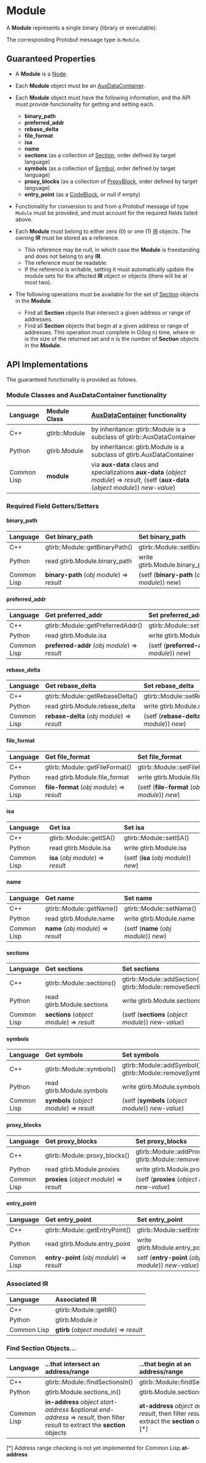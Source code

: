 Module
=======

A **Module** represents a single binary (library or executable).

The corresponding Protobuf message type is `Module`.


Guaranteed Properties
---------------------

- A **Module** is a [Node](Node.md).

- Each **Module** object must be an
  [AuxDataContainer](AuxDataContainer.md).

- Each **Module** object must have the following information, and the
  API must provide functionality for getting and setting each.
  - **binary_path**
  - **preferred_addr**
  - **rebase_delta**
  - **file_format**
  - **isa**
  - **name**
  - **sections** (as a collection of [Section](Section.md), order
      defined by target language)
  - **symbols** (as a collection of [Symbol](Symbol.md), order defined
      by target language)
  - **proxy_blocks** (as a collection of [ProxyBlock](ProxyBlock.md),
      order defined by target language)
  - **entry_point** (as a [CodeBlock](CodeBlock.md), or null if empty)

- Functionality for conversion to and from a Protobuf message of type
  `Module` must be provided, and must account for the required fields
  listed above.

- Each **Module** must belong to either zero (0) or one (1)
  [IR](IR.md) objects. The owning **IR** must be stored as a
  reference.
  - This reference may be null, in which case the **Module**
    is freestanding and does not belong to any **IR**.
  - The reference must be readable.
  - If the reference is writable, setting it must automatically update
    the module sets for the affected **IR** object or objects (there
    will be at most two).

- The following operations must be available for the set of
  [Section](Section.md) objects in the **Module**.
  - Find all **Section** objects that intersect a given address or
    range of addresses.
  - Find all **Section** objects that begin at a given address or
    range of addresses. This operation must complete in O(log n) time,
    where m is the size of the returned set and n is the number of
    **Section** objects in the **Module**.



## API Implementations

The guaranteed functionality is provided as follows.


### Module Classes and AuxDataContainer functionality

| Language    | Module Class  | [AuxDataContainer](AuxDataContainer.md) functionality |
|:------------|:--------------|:-------------------------------|
| C++         | gtirb::Module | by inheritance: gtirb::Module is a subclass of gtirb::AuxDataContainer |
| Python      | gtirb.Module  | by inheritance: gtirb.Module is a subclass of gtirb.AuxDataContainer |
| Common Lisp | **module**    | via **aux-data** class and specializations **aux-data** (*object* *module*) => *result*, (setf (**aux-data** (*object* *module*)) *new-value*) |


### Required Field Getters/Setters


#### binary_path

| Language    | Get binary_path | Set binary_path |
|:------------|:----------------|:----------------|
| C++         | gtirb::Module::getBinaryPath() | gtirb::Module::setBinaryPath() |
| Python      | read gtirb.Module.binary_path  | write gtirb.Module.binary_path |
| Common Lisp | **binary-path** (*obj* *module*) => *result* | (setf (**binary-path** (*obj* *module*)) *new*) |


#### preferred_addr

| Language    | Get preferred_addr | Set preferred_addr  |
|:------------|:-------------------|:--------------------|
| C++         | gtirb::Module::getPreferredAddr() | gtirb::Module::setPreferredAddr() |
| Python      | read gtirb.Module.isa  | write gtirb.Module.isa |
| Common Lisp | **preferred-addr** (*obj* *module*) => *result* | (setf (**preferred-addr** (*obj* *module*)) *new*) |



#### rebase_delta

| Language    | Get rebase_delta | Set rebase_delta |
|:------------|:-----------------|:-----------------|
| C++         | gtirb::Module::getRebaseDelta() | gtirb::Module::setRebaseDelta() |
| Python      | read gtirb.Module.rebase_delta  | write gtirb.Module.rebase_delta |
| Common Lisp | **rebase-delta** (*obj* *module*) => *result* | (setf (**rebase-delta** (*obj* *module*)) *new*) |

#### file_format

| Language    | Get file_format | Set file_format |
|:------------|:----------------|:----------------|
| C++         | gtirb::Module::getFileFormat() | gtirb::Module::setFileFormat() |
| Python      | read gtirb.Module.file_format  | write gtirb.Module.file_format  |
| Common Lisp | **file-format** (*obj* *module*) => *result* | (setf (**file-format** (*obj* *module*)) *new*) |

#### isa

| Language    | Get isa                 | Set isa                  |
|:------------|:------------------------|:-------------------------|
| C++         | gtirb::Module::getISA() | gtirb::Module::setISA()  |
| Python      | read gtirb.Module.isa   | write gtirb.Module.isa   |
| Common Lisp | **isa** (*obj* *module*) => *result* | (setf (**isa** (*obj* *module*)) *new*) |

#### name

| Language    | Get name                 | Set name                 |
|:------------|:-------------------------|:-------------------------|
| C++         | gtirb::Module::getName() | gtirb::Module::setName() |
| Python      | read gtirb.Module.name   | write gtirb.Module.name  |
| Common Lisp | **name** (*obj* *module*) => *result* | (setf (**name** (*obj* *module*)) *new*) |

#### sections

| Language    | Get sections               | Set sections                  |
|:------------|:---------------------------|:------------------------------|
| C++         | gtirb::Module::sections()  | gtirb::Module::addSection(), gtirb::Module::removeSection() |
| Python      | read gtirb.Module.sections | write gtirb.Module.sections |
| Common Lisp | **sections** (*object* *module*) => *result* | (setf (**sections** (*object* *module*)) *new-value*) |



#### symbols

| Language    | Get symbols               | Set symbols                |
|:------------|:--------------------------|:---------------------------|
| C++         | gtirb::Module::symbols()  | gtirb::Module::addSymbol(), gtirb::Module::removeSymbol |
| Python      | read gtirb.Module.symbols | write gtirb.Module.symbols |
| Common Lisp | **symbols** (*object* *module*) => *result* | (setf (**symbols** (*object* *module*)) *new-value*) |


#### proxy_blocks

| Language    | Get proxy_blocks              | Set proxy_blocks           |
|:------------|:------------------------------|:---------------------------|
| C++         | gtirb::Module::proxy_blocks() | gtirb::Module::addProxyBlock(), gtirb::Module::removeProxyBlock() |
| Python      | read gtirb.Module.proxies     | write gtirb.Module.proxies |
| Common Lisp | **proxies** (*object* *module*) => *result* | (setf (**proxies** (*object* *module*)) *new-value*)  |

#### entry_point

| Language    | Get entry_point | Set entry_point |
|:------------|:----------------|:----------------|
| C++         | gtirb::Module::getEntryPoint() | gtirb::Module::setEntryPoint() |
| Python      | read gtirb.Module.entry_point  | write gtirb.Module.entry_point  |
| Common Lisp | **entry-point** (*obj* *module*) => *result* | setf (**entry-point** (*obj* *module*)) *new-value*) |





### Associated IR


| Language    | Associated IR                             |
|:------------|:------------------------------------------|
| C++         | gtirb::Module::getIR()                    |
| Python      | gtirb.Module.ir                           |
| Common Lisp | **gtirb** (*object* *module*) => *result* |



### Find Section Objects...

| Language    | ...that intersect an address/range | ...that begin at an address/range
|:------------|:---------------------------|:---------------------------|
| C++         | gtirb::Module::findSectionsIn() | gtirb::Module::findSectionsAt() |
| Python      | gtirb.Module.sections_in() | gtirb.Module.sections_at() |
| Common Lisp | **in-address** *object* *start-address* &optional *end-address* => *result*, then filter *result* to extract the **section** objects | **at-address** *object* *address* => *result*, then filter *result* to extract the **section** objects. [*] |

[*] Address range checking is not yet implemented for Common Lisp
**at-address**

